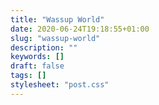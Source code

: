 ```yaml
---
title: "Wassup World"
date: 2020-06-24T19:18:55+01:00
slug: "wassup-world"
description: ""
keywords: []
draft: false
tags: []
stylesheet: "post.css"
---
```

